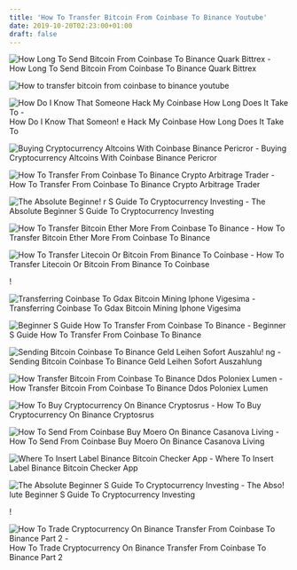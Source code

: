```yaml
---
title: 'How To Transfer Bitcoin From Coinbase To Binance Youtube'
date: 2019-10-20T02:23:00+01:00
draft: false
---
```


![How Long To Send Bitcoin From Coinbase To Binance Quark Bittrex - ](https://s3.cointelegraph.com/storage/uploads/view/6bbfd9fe771ab177c4efbf5899fc8e43.png "How Long To Send Bitcoin From Coinbase To Binance Quark Bittrex | How to transfer bitcoin from coinbase to binance youtube") How Long To Send Bitcoin From Coinbase To Binance Quark Bittrex

![How to transfer bitcoin from coinbase to binance youtube](https://pbs.twimg.com/media/DUddQdIX4AAZPLN.jpg "How to transfer bitcoin from coinbase to binance youtube") 

![How Do I Know That Someone Hack My Coinbase How Long Does It Take To - ](https://i.imgur.com/QKy8zDO.png "How Do I Know That Someone Hack My Coinbase How Long Does It Take To | How to transfer bitcoin from coinbase to binance youtube") How Do I Know That Someon! e Hack My Coinbase How Long Does It Take To

![Buying Cryptocurrency Altcoins With Coinbase Binance Pericror - ](http://www.pericror.com/wp-content/uploads/2017/12/gdax2.jpg "Buying Cryptocurrency Altcoins With Coinbase Binance Pericror | How to transfer bitcoin from coinbase to binance youtube") Buying Cryptocurrency Altcoins With Coinbase Binance Pericror

![How To Transfer From Coinbase To Binance Crypto Arbitrage Trader - ](https://www.naschenweng.info/wp-content/uploads/2017/12/img_5a3cd26c7869c.png "How To Transfer From Coinbase To Binance Crypto Arbitrage Trader | How to transfer bitcoin from coinbase to binance youtube") How To Transfer From Coinbase To Binance Crypto Arbitrage Trader

![The Absolute Beginne!   r S Guide To Cryptocurrency Investing - ](https://miro.medium.com/max/1200/0*VHj6CF2C9QtyFcFD. "The Absolute !   Beginner S Guide To Cryptocurrency Investing | How to transfer bitcoin from coinbase to binance youtube") The Absolute Beginner S Guide To Cryptocurrency Investing

![How To Transfer Bitcoin Ether More From Coinbase To Binance - ](https://img.gadgethacks.com/img/49/49/63651340203380/0/transfer-bitcoin-ether-more-from-coinbase-binance.w1456.jpg "How To Transfer Bitcoin Ether More From Coinbase To Binance | How to transfer bitcoin from coinbase to binance youtube") How To Transfer Bitcoin Ether More From Coinbase To Binance

![How To Transfer Litecoin Or Bitcoin From Binance To Coinbase - ](https://i.ytimg.com/vi/aBk5qw72R7U/maxresdefault.jpg "How To Transfer Litecoin Or Bitcoin From Binance To Coinbase | How to transfer bitcoin from coinbase to binance youtube") How To Transfer Litecoin Or Bitcoin From Binance To Coinbase

!

![Transferring Coinbase To Gdax Bitcoin Mining Iphone Vigesima - ](https://pbs.twimg.com/media/DUddQdIX4AAZPLN.jpg "Transferring Coinbase To Gdax Bitcoin Mining Iphone Vigesima | How to transfer bitcoin from coinbase to binance youtube") Transferring Coinbase To Gdax Bitcoin Mining Iphone Vigesima

![Beginner S Guide How To Transfer From Coinbase To Binance - ](https://cdn.investinblockchain.com/wp-content/uploads/2018/08/howto_transfer_coinbase_binance4-join-coinbase.jpg "Beginner S Guide How To Transfer From Coinbase To Binance | How to transfer bitcoin from coinbase to binance youtube") Beginner S Guide How To Transfer From Coinbase To Binance

![Sending Bitcoin Coinbase To Binance Geld Leihen Sofort Auszahlu!   ng - ](http://alias-news.de/img/dea27dd4b9f8611840bbfad6bfd38e7f.jpg "Sending Bitcoin Coinbase To Binance Geld Leihen Sofort Au!   szahlung | How to transfer bitcoin from coinbase to binance youtube") Sending Bitcoin Coinbase To Binance Geld Leihen Sofort Auszahlung

![How Transfer Bitcoin From Coinbase To Binance Ddos Poloniex Lumen - ](https://i.pinimg.com/736x/46/b3/21/46b321b945db7916460ee60a1bfc9201.jpg "How Transfer Bitcoin From Coinbase To Binance Ddos Poloniex Lumen | How to transfer bitcoin from coinbase to binance youtube") How Transfer Bitcoin From Coinbase To Binance Ddos Poloniex Lumen

![How To Buy Cryptocurrency On Binance Cryptosrus - ](https://cryptosrus.com/wp-content/uploads/2017/11/binance6.jpg "How To Buy Cryptocurrency On Binance Cryptosrus | How to transfer bitcoin from coinbase to binance youtube") How To Buy Cryptocurrency On Binance Cryptosrus

![How To Send From Coinbase Buy Moero On Binance Casanova Living - ](https://www.monero.how/images/binance/BG32.png "How To Send From Coinbase Buy Moero On Binance Casanova Living | How to transfer bitcoin from coinbase to binance youtube") How To Send From Coinbase Buy Moero On Binance Casanova Living

![Where To Insert Label Binance Bitcoin Checker App - ](https://ripplecoin.pw/wp-content/uploads/2017/12/binance-depozit-snyatie6-1024x650.jpg "Where To Insert Label Binance Bitcoin Checker App | How to transfer bitcoin from coinbase to binance youtube") Where To Insert Label Binance Bitcoin Checker App

![The Absolute Beginner S Guide To Cryptocurrency Investing - ](https://miro.medium.com/max/1400/0*ERRaE4DE2OfZIAw8. "The Absolute Beginner S Guide To Cryptocurrency Investing | How to transfer bitcoin from coinbase to binance youtube") The Abso! lute Beginner S Guide To Cryptocurrency Investing

!

![How To Trade Cryptocurrency On Binance Transfer From Coinbase To Binance Part 2 - ](https://i.ytimg.com/vi/bD0cSA8j_lc/maxresdefault.jpg "How To Trade Cryptocurrency On Binance Transfer From Coinbase To Binance Part 2 | How to transfer bitcoin from coinbase to binance youtube") How To Trade Cryptocurrency On Binance Transfer From Coinbase To Binance Part 2